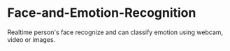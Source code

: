 # Face-and-Emotion-Recognition
Realtime person's face recognize and can classify emotion using webcam, video or images.
